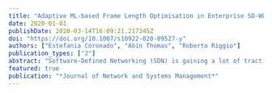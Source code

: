 ```yaml
---
title: "Adaptive ML-based Frame Length Optimisation in Enterprise SD-WLANs"
date: 2020-01-01
publishDate: 2020-03-14T16:09:21.217345Z
doi: "https://doi.org/10.1007/s10922-020-09527-y"
authors: ["Estefania Coronado", "Abin Thomas", "Roberto Riggio"]
publication_types: ["2"]
abstract: "Software-Defined Networking (SDN) is gaining a lot of traction in wireless systems with several practical implementations and numerous proposals being made. Despite instigating a shift from monolithic network architectures towards more modulated operations, automated network management requires the ability to extract, utilise and improve knowledge over time. Beyond simply scrutinizing data, Machine Learning (ML) is evolving from a simple tool applied in networking to an active component in what is known as Knowledge-Defined Networking (KDN). This work discusses the inclusion of ML techniques in the specific case of Software-Defined Wireless Local Area Networks (SD-WLANs), paying particular attention to the frame length optimization problem. With this in mind, we propose an adaptive ML-based approach for frame size selection on a per-user basis by taking into account both specific channel conditions and global performance indicators. By relying on standard frame aggregation mechanisms, the model can be seamlessly embedded into any Enterprise SD-WLAN by obtaining the data needed from the control plane, and then returning the output back to this in order to efficiently adapt the frame size to the needs of each user. Our approach has been gauged by analysing a multitude of scenarios, with the results showing an average improvement of 18.36% in goodput over standard aggregation mechanisms."
featured: true
publication: "*Journal of Network and Systems Management*"
---
```


